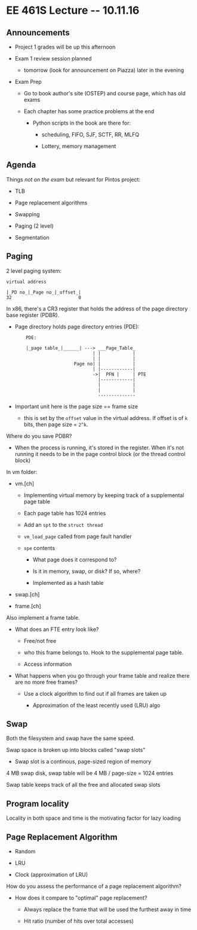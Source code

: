 # EE 461S Lecture -- 10.11.16

## Announcements

- Project 1 grades will be up this afternoon

- Exam 1 review session planned

    - tomorrow (look for announcement on Piazza) later in the evening

- Exam Prep

    - Go to book author's site (OSTEP) and course page, which has old exams

    - Each chapter has some practice problems at the end

        - Python scripts in the book are there for:

            - scheduling, FIFO, SJF, SCTF, RR, MLFQ

            - Lottery, memory management

## Agenda

Things *not on the exam* but relevant for Pintos project:

- TLB

- Page replacement algorithms

- Swapping

- Paging (2 level)

- Segmentation

## Paging

2 level paging system:

```
virtual address

|_PD no_|_Page no_|_offset_|
32                         0
```

In x86, there's a CR3 register that holds the address of the page directory
base register (PDBR).

- Page directory holds page directory entries (PDE):

    ```
        PDE:

        |_page table_|______| ---> ___Page_Table_
                                 | |            |
                                 | |            |
                          Page no| |            |
                                 | |------------|
                                 ->|  PFN |     | PTE
                                   |------------|
                                   |            |
                                   |            |
                                   --------------
    ```

- Important unit here is the page size == frame size

    - this is set by the `offset` value in the virtual address. If offset
      is of `k` bits, then page size = `2^k`.

Where do you save PDBR?

- When the process is running, it's stored in the register. When it's not
  running it needs to be in the page control block (or the thread control
  block)

In vm folder:

- vm.[ch]

    - Implementing virtual memory by keeping track of a supplemental page table

    - Each page table has 1024 entries

    - Add an `spt` to the `struct thread`

    - `vm_load_page` called from page fault handler

    - `spe` contents

        - What page does it correspond to?

        - Is it in memory, swap, or disk? If so, where?

        - Implemented as a hash table

- swap.[ch]

- frame.[ch]

Also implement a frame table.

- What does an FTE entry look like?

    - Free/not free

    - who this frame belongs to. Hook to the supplemental page table.

    - Access information

- What happens when you go through your frame table and realize there are no more free frames?

    - Use a clock algorithm to find out if all frames are taken up

        - Approximation of the least recently used (LRU) algo

## Swap

Both the filesystem and swap have the same speed.

Swap space is broken up into blocks called "swap slots"

- Swap slot is a continous, page-sized region of memory

4 MB swap disk, swap table will be 4 MB / page-size = 1024 entries

Swap table keeps track of all the free and allocated swap slots

## Program locality

Locality in both space and time is the motivating factor for lazy loading

## Page Replacement Algorithm

- Random

- LRU

- Clock (approximation of LRU)

How do you assess the performance of a page replacement algorithm?

- How does it compare to "optimal" page replacement?

    - Always replace the frame that will be used the furthest away in time

    - Hit ratio (number of hits over total accesses)
